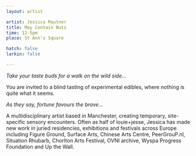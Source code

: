 ```yaml
---
layout: artist

artist: Jessica Mautner
title: May Contain Nuts
time: 12-5pm
place: St Ann's Square

hatch: false
larkin: false

---
```


*Take your taste buds for a walk on the wild side...*   

You are invited to a blind tasting of experimental edibles, where nothing is quite what it seems.     

*As they say, fortune favours the brave...*	    

A multidisciplinary artist based in Manchester, creating temporary, site-specific sensory encounters. Often as half of louie+jesse, Jessica has made new work in juried residencies, exhibitions and festivals across Europe including Figure Ground, Surface Arts, Chinese Arts Centre, PeerGrouP.nl, Situation Rhubarb, Chorlton Arts Festival, OVNI archive, Wyspa Progress Foundation and Up the Wall.    



